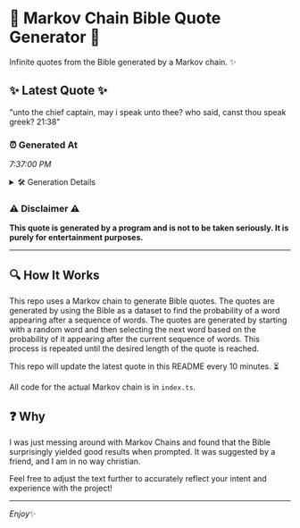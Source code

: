 # 📖 Markov Chain Bible Quote Generator 📖

Infinite quotes from the Bible generated by a Markov chain. ✨

## ✨ Latest Quote ✨
"unto the chief captain, may i speak unto thee? who said, canst thou speak greek? 21:38"

### ⏰ Generated At
*7:37:00 PM*

<details>
    <summary>🛠️ Generation Details</summary>
    <p>
        <strong>🌱 Seed:</strong> unto<br>
        <strong>🔄 Iterations:</strong> 15<br>
        <strong>📜 Context History:</strong><br>[ unto ]: the<br>[ unto, the ]: chief<br>[ unto, the, chief ]: captain,<br>[ unto, the, chief, captain, ]: may<br>[ unto, the, chief, captain,, may ]: i<br>[ unto, the, chief, captain,, may, i ]: speak<br>[ the, chief, captain,, may, i, speak ]: unto<br>[ chief, captain,, may, i, speak, unto ]: thee?<br>[ captain,, may, i, speak, unto, thee? ]: who<br>[ may, i, speak, unto, thee?, who ]: said,<br>[ i, speak, unto, thee?, who, said, ]: canst<br>[ speak, unto, thee?, who, said,, canst ]: thou<br>[ unto, thee?, who, said,, canst, thou ]: speak<br>[ thee?, who, said,, canst, thou, speak ]: greek?<br>[ who, said,, canst, thou, speak, greek? ]: 21:38<br>
    </p>
</details>

### ⚠️ Disclaimer ⚠️
**This quote is generated by a program and is not to be taken seriously. It is purely for entertainment purposes.**

---

## 🔍 How It Works

This repo uses a Markov chain to generate Bible quotes. The quotes are generated by using the Bible as a dataset to find the probability of a word appearing after a sequence of words. The quotes are generated by starting with a random word and then selecting the next word based on the probability of it appearing after the current sequence of words. This process is repeated until the desired length of the quote is reached.

This repo will update the latest quote in this README every 10 minutes. ⏳

All code for the actual Markov chain is in `index.ts`.

## ❓ Why

I was just messing around with Markov Chains and found that the Bible surprisingly yielded good results when prompted. 
It was suggested by a friend, and I am in no way christian.

Feel free to adjust the text further to accurately reflect your intent and experience with the project!

---

*Enjoy*✨
